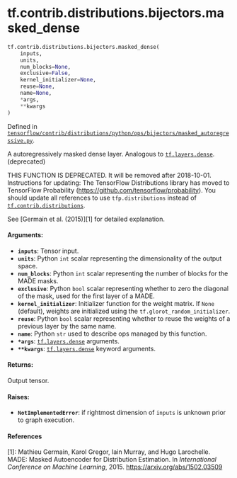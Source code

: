 <div itemscope itemtype="http://developers.google.com/ReferenceObject">
<meta itemprop="name" content="tf.contrib.distributions.bijectors.masked_dense" />
</div>

# tf.contrib.distributions.bijectors.masked_dense

``` python
tf.contrib.distributions.bijectors.masked_dense(
    inputs,
    units,
    num_blocks=None,
    exclusive=False,
    kernel_initializer=None,
    reuse=None,
    name=None,
    *args,
    **kwargs
)
```



Defined in [`tensorflow/contrib/distributions/python/ops/bijectors/masked_autoregressive.py`](https://www.tensorflow.org/code/tensorflow/contrib/distributions/python/ops/bijectors/masked_autoregressive.py).

A autoregressively masked dense layer. Analogous to <a href="../../../../tf/layers/dense.md"><code>tf.layers.dense</code></a>. (deprecated)

THIS FUNCTION IS DEPRECATED. It will be removed after 2018-10-01.
Instructions for updating:
The TensorFlow Distributions library has moved to TensorFlow Probability (https://github.com/tensorflow/probability). You should update all references to use `tfp.distributions` instead of <a href="../../../../tf/contrib/distributions.md"><code>tf.contrib.distributions</code></a>.

See [Germain et al. (2015)][1] for detailed explanation.

#### Arguments:

* <b>`inputs`</b>: Tensor input.
* <b>`units`</b>: Python `int` scalar representing the dimensionality of the output
    space.
* <b>`num_blocks`</b>: Python `int` scalar representing the number of blocks for the
    MADE masks.
* <b>`exclusive`</b>: Python `bool` scalar representing whether to zero the diagonal of
    the mask, used for the first layer of a MADE.
* <b>`kernel_initializer`</b>: Initializer function for the weight matrix.
    If `None` (default), weights are initialized using the
    `tf.glorot_random_initializer`.
* <b>`reuse`</b>: Python `bool` scalar representing whether to reuse the weights of a
    previous layer by the same name.
* <b>`name`</b>: Python `str` used to describe ops managed by this function.
* <b>`*args`</b>: <a href="../../../../tf/layers/dense.md"><code>tf.layers.dense</code></a> arguments.
* <b>`**kwargs`</b>: <a href="../../../../tf/layers/dense.md"><code>tf.layers.dense</code></a> keyword arguments.


#### Returns:

Output tensor.


#### Raises:

* <b>`NotImplementedError`</b>: if rightmost dimension of `inputs` is unknown prior to
    graph execution.

#### References

[1]: Mathieu Germain, Karol Gregor, Iain Murray, and Hugo Larochelle. MADE:
     Masked Autoencoder for Distribution Estimation. In _International
     Conference on Machine Learning_, 2015. https://arxiv.org/abs/1502.03509